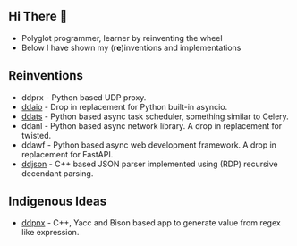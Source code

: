 ## Hi There 👋

- Polyglot programmer, learner by reinventing the wheel
- Below I have shown my (**re**)inventions and implementations

## Reinventions

- ddprx - Python based UDP proxy.
- [ddaio](https://github.com/DineshDevaraj/ddaio) - Drop in replacement for Python built-in asyncio.
- [ddats](https://github.com/DineshDevaraj/ddats) - Python based async task scheduler, something similar to Celery.
- ddanl - Python based async network library. A drop in replacement for twisted.
- ddawf - Python based async web development framework. A drop in replacement for FastAPI.
- [ddjson](https://github.com/DineshDevaraj/ddjson) - C++ based JSON parser implemented using (RDP) recursive decendant parsing.

## Indigenous Ideas

- [ddpnx](https://github.com/DineshDevaraj/pnxengine) - C++, Yacc and Bison based app to generate value from regex like expression.
